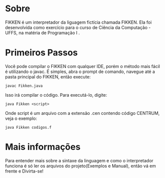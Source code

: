 ﻿**Sobre**
=======

FIKKEN é um interpretador da liguagem fictícia chamada FIKKEN. Ela foi desenvolvida como
exercício para o curso de Ciência da Computação - UFFS, na matéria de Programação I .

**Primeiros Passos**
=======

Você pode compilar o FIKKEN com qualquer IDE, porém o método mais fácil é utilizando o javac.
É simples, abra o prompt de comando, navegue até a pasta principal do FIKKEN, então execute:
```
javac Fikken.java
```
Isso irá compilar o código. Para executá-lo, digite:
```
java Fikken <script>
```

Onde script é um arquivo com a extensão .cen contendo código CENTRUM, veja o exemplo:

```
java Fikken codigos.f
```
**Mais informações**
=======

Para entender mais sobre a sintaxe da linguagem e como o interpretador funciona é só ler 
os arquivos do projeto(Exemplos e Manual), então vá em frente e Divirta-se!
